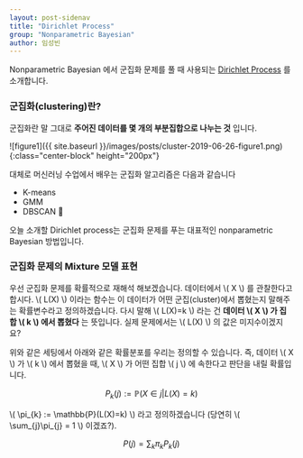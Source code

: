 ```yaml
---
layout: post-sidenav
title: "Dirichlet Process"
group: "Nonparametric Bayesian"
author: 임성빈
---
```


Nonparametric Bayesian 에서 군집화 문제를 풀 때 사용되는 [Dirichlet Process](https://en.wikipedia.org/wiki/Dirichlet_process) 를 소개합니다.

### 군집화(clustering)란?

군집화란 말 그대로 **주어진 데이터를 몇 개의 부분집합으로 나누는 것** 입니다.

![figure1]({{ site.baseurl }}/images/posts/cluster-2019-06-26-figure1.png){:class="center-block" height="200px"}

대체로 머신러닝 수업에서 배우는 군집화 알고리즘은 다음과 같습니다

- K-means
- GMM
- DBSCAN 

오늘 소개할 Dirichlet process는 군집화 문제를 푸는 대표적인 nonparametric Bayesian 방법입니다.

### 군집화 문제의 Mixture 모델 표현

우선 군집화 문제를 확률적으로 재해석 해보겠습니다. 데이터에서 \\( X \\) 를 관찰한다고 합시다. \\( L(X) \\) 이라는 함수는 이 데이터가 어떤 군집(cluster)에서 뽑혔는지 말해주는 확률변수라고 정의하겠습니다. 다시 말해 \\( L(X)=k \\) 라는 건 **데이터 \\( X \\) 가 집합 \\( k \\) 에서 뽑혔다** 는 뜻입니다. 실제 문제에서는 \\( L(X) \\) 의 값은 미지수이겠지요?

위와 같은 세팅에서 아래와 같은 확률분포를 우리는 정의할 수 있습니다. 즉, 데이터 \\( X \\) 가 \\( k \\) 에서 뽑혔을 때, \\( X \\) 가 어떤 집합 \\( j \\) 에 속한다고 판단을 내릴 확률입니다.

$$
P_{k}(j) := \mathbb{P}(X \in j | L(X)=k)
$$

\\( \pi_{k} := \mathbb{P}(L(X)=k) \\) 라고 정의하겠습니다 (당연히 \\( \sum_{j}\pi_{j} = 1 \\) 이겠죠?).

$$
P(j) = \sum_{k}\pi_{k}P_{k}(j)
$$
